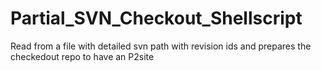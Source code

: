 # Partial_SVN_Checkout_Shellscript
Read from a file with detailed svn path with revision ids and prepares the checkedout repo to have an P2site
